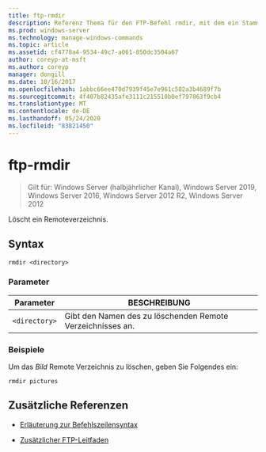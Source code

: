```yaml
---
title: ftp-rmdir
description: Referenz Thema für den FTP-Befehl rmdir, mit dem ein Stammverzeichnis gelöscht wird.
ms.prod: windows-server
ms.technology: manage-windows-commands
ms.topic: article
ms.assetid: cf4778a4-9534-49c7-a061-850dc3504a67
author: coreyp-at-msft
ms.author: coreyp
manager: dongill
ms.date: 10/16/2017
ms.openlocfilehash: 1abbc66ee470d7939f45e7e961c502a3b4689f7b
ms.sourcegitcommit: 4f407b82435afe3111c215510b0ef797863f9cb4
ms.translationtype: MT
ms.contentlocale: de-DE
ms.lasthandoff: 05/24/2020
ms.locfileid: "83821450"
---
```

# <a name="ftp-rmdir"></a>ftp-rmdir

> Gilt für: Windows Server (halbjährlicher Kanal), Windows Server 2019, Windows Server 2016, Windows Server 2012 R2, Windows Server 2012

Löscht ein Remoteverzeichnis.

## <a name="syntax"></a>Syntax

```
rmdir <directory>
```

### <a name="parameters"></a>Parameter

| Parameter | BESCHREIBUNG |
| --------- | ----------- |
| `<directory>` | Gibt den Namen des zu löschenden Remote Verzeichnisses an. |

### <a name="examples"></a>Beispiele

Um das *Bild* Remote Verzeichnis zu löschen, geben Sie Folgendes ein:

```
rmdir pictures
```

## <a name="additional-references"></a>Zusätzliche Referenzen

- [Erläuterung zur Befehlszeilensyntax](command-line-syntax-key.md)

- [Zusätzlicher FTP-Leitfaden](https://docs.microsoft.com/previous-versions/orphan-topics/ws.10/cc756013(v=ws.10))
